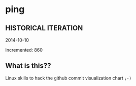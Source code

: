 # ping

## HISTORICAL ITERATION
2014-10-10

Incremented: 860

## What is this?? 
Linux skills to hack the github commit visualization chart `;-)`
